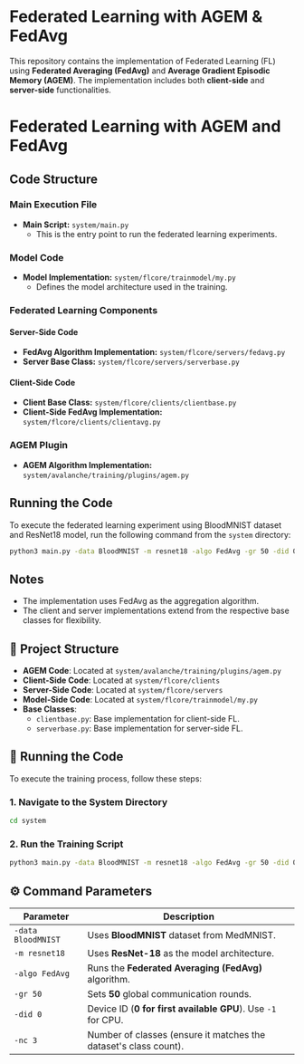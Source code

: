 # Federated Learning with AGEM & FedAvg

This repository contains the implementation of Federated Learning (FL) using **Federated Averaging (FedAvg)** and **Average Gradient Episodic Memory (AGEM)**. The implementation includes both **client-side** and **server-side** functionalities.
# Federated Learning with AGEM and FedAvg

## Code Structure

### Main Execution File
- **Main Script:** `system/main.py`  
  - This is the entry point to run the federated learning experiments.

### Model Code
- **Model Implementation:** `system/flcore/trainmodel/my.py`  
  - Defines the model architecture used in the training.

### Federated Learning Components
#### Server-Side Code
- **FedAvg Algorithm Implementation:** `system/flcore/servers/fedavg.py`
- **Server Base Class:** `system/flcore/servers/serverbase.py`

#### Client-Side Code
- **Client Base Class:** `system/flcore/clients/clientbase.py`
- **Client-Side FedAvg Implementation:** `system/flcore/clients/clientavg.py`

### AGEM Plugin
- **AGEM Algorithm Implementation:** `system/avalanche/training/plugins/agem.py`

## Running the Code
To execute the federated learning experiment using BloodMNIST dataset and ResNet18 model, run the following command from the `system` directory:

```sh
python3 main.py -data BloodMNIST -m resnet18 -algo FedAvg -gr 50 -did 0 -nc 3
```

## Notes
- The implementation uses FedAvg as the aggregation algorithm.
- The client and server implementations extend from the respective base classes for flexibility.



## 📁 **Project Structure**
- **AGEM Code**: Located at `system/avalanche/training/plugins/agem.py`
- **Client-Side Code**: Located at `system/flcore/clients`
- **Server-Side Code**: Located at `system/flcore/servers`
- **Model-Side Code**: Located at `system/flcore/trainmodel/my.py`
- **Base Classes**:
  - `clientbase.py`: Base implementation for client-side FL.
  - `serverbase.py`: Base implementation for server-side FL.
  
## 🚀 **Running the Code**
To execute the training process, follow these steps:

### **1. Navigate to the System Directory**
```sh
cd system
```

### **2. Run the Training Script**
```sh
python3 main.py -data BloodMNIST -m resnet18 -algo FedAvg -gr 50 -did 0 -nc 3
```

## ⚙ **Command Parameters**
| Parameter | Description |
|-----------|-------------|
| `-data BloodMNIST` | Uses **BloodMNIST** dataset from MedMNIST. |
| `-m resnet18` | Uses **ResNet-18** as the model architecture. |
| `-algo FedAvg` | Runs the **Federated Averaging (FedAvg)** algorithm. |
| `-gr 50` | Sets **50** global communication rounds. |
| `-did 0` | Device ID (**0 for first available GPU**). Use `-1` for CPU. |
| `-nc 3` | Number of classes (ensure it matches the dataset's class count). |


